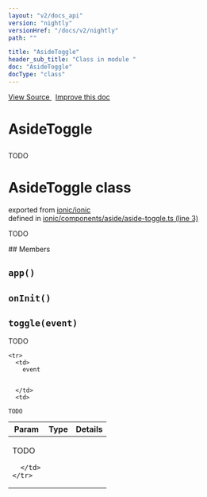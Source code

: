 ```yaml
---
layout: "v2/docs_api"
version: "nightly"
versionHref: "/docs/v2/nightly"
path: ""

title: "AsideToggle"
header_sub_title: "Class in module "
doc: "AsideToggle"
docType: "class"
---
```



<div class="improve-docs">
  <a href='http://github.com/driftyco/ionic2/tree/master/ionic/components/aside/aside-toggle.ts#L2'>
    View Source
  </a>
  &nbsp;
  <a href='http://github.com/driftyco/ionic2/edit/master/ionic/components/aside/aside-toggle.ts#L2'>
    Improve this doc
  </a>
</div>




<h1 class="api-title">

  AsideToggle



</h1>





TODO



<h1 class="class export">AsideToggle <span class="type">class</span></h1>
<p class="module">exported from <a href='undefined'>ionic/ionic</a><br/>
defined in <a href="https://github.com/driftyco/ionic2/tree/master/ionic/components/aside/aside-toggle.ts#L3-L38">ionic/components/aside/aside-toggle.ts (line 3)</a>
</p>
<p><p>TODO</p>
</p>
## Members

<div id="app"></div>
<h2>
  <code>app()</code>

</h2>












<div id="onInit"></div>
<h2>
  <code>onInit()</code>

</h2>












<div id="toggle"></div>
<h2>
  <code>toggle(event)</code>

</h2>

TODO



<table class="table" style="margin:0;">
  <thead>
    <tr>
      <th>Param</th>
      <th>Type</th>
      <th>Details</th>
    </tr>
  </thead>
  <tbody>
    
    <tr>
      <td>
        event
        
        
      </td>
      <td>
        
  <code>TODO</code>
      </td>
      <td>
        <p>TODO</p>

        
      </td>
    </tr>
    
  </tbody>
</table>









